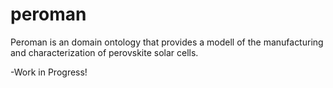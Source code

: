 # peroman
Peroman is an domain ontology that provides a modell  of the manufacturing and characterization of perovskite solar cells.

-Work in Progress!

